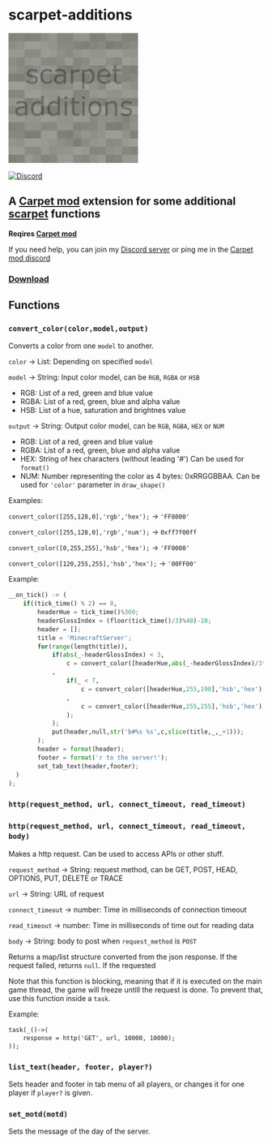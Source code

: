 # scarpet-additions

![scarpet-additions](https://raw.githubusercontent.com/replaceitem/scarpet-additions/master/src/main/resources/assets/scarpet-additions/icon.png)


[![Discord](https://img.shields.io/badge/Discord-7289DA?logo=discord&logoColor=white)](https://discord.gg/etTDQAVSgt)

## A [Carpet mod](https://github.com/gnembon/fabric-carpet) extension for some additional [scarpet](https://github.com/gnembon/fabric-carpet/wiki/Scarpet) functions

**Reqires [Carpet mod](https://github.com/gnembon/fabric-carpet/releases)**

If you need help, you can join my [Discord server](https://discord.gg/etTDQAVSgt) or ping me in the [Carpet mod discord](https://discord.gg/gn99m4QRY4)

### [Download](https://modrinth.com/mod/scarpet-additions/versions)

## Functions

### `convert_color(color,model,output)`

Converts a color from one `model` to another.

`color` -> List: Depending on specified `model`

`model` -> String: Input color model, can be `RGB`, `RGBA` or `HSB`

* RGB: List of a red, green and blue value
* RGBA: List of a red, green, blue and alpha value
* HSB: List of a hue, saturation and brightnes value

`output` -> String: Output color model, can be `RGB`, `RGBA`, `HEX` or `NUM`

* RGB: List of a red, green and blue value
* RGBA: List of a red, green, blue and alpha value
* HEX: String of hex characters (without leading '#') Can be used for `format()`
* NUM: Number representing the color as 4 bytes: 0xRRGGBBAA. Can be used for `'color'` parameter in `draw_shape()`

Examples:

`convert_color([255,128,0],'rgb','hex');` -> `'FF8000'`

`convert_color([255,128,0],'rgb','num');` -> `0xff7f00ff`

`convert_color([0,255,255],'hsb','hex');` -> `'FF0000'`

`convert_color([120,255,255],'hsb','hex');` -> `'00FF00'`

Example:

```py
__on_tick() -> (
    if((tick_time() % 2) == 0,
        headerHue = tick_time()%360;
        headerGlossIndex = (floor(tick_time()/3)%40)-10;
        header = [];
        title = 'MinecraftServer';
        for(range(length(title)),
            if(abs(_-headerGlossIndex) < 3,
                c = convert_color([headerHue,abs(_-headerGlossIndex)/3*255,255],'hsb','hex');
            ,
                if(_ < 7,
                    c = convert_color([headerHue,255,190],'hsb','hex');
                ,
                    c = convert_color([headerHue,255,255],'hsb','hex');
                );
            );
            put(header,null,str('b#%s %s',c,slice(title,_,_+1)));
        );
        header = format(header);
        footer = format('r to the server!');
        set_tab_text(header,footer);
  )
);
```

### `http(request_method, url, connect_timeout, read_timeout)`

### `http(request_method, url, connect_timeout, read_timeout, body)`

Makes a http request. Can be used to access APIs or other stuff.

`request_method` -> String: request method, can be GET, POST, HEAD, OPTIONS, PUT, DELETE or TRACE

`url` -> String: URL of request

`connect_timeout` -> number: Time in milliseconds of connection timeout

`read_timeout` -> number: Time in milliseconds of time out for reading data

`body` -> String: body to post when `request_method` is `POST`

Returns a map/list structure converted from the json response.
If the request failed, returns `null`.
If the requested

Note that this function is blocking,
meaning that if it is executed on the main game thread,
the game will freeze untill the request is done.
To prevent that, use this function inside a `task`.

Example:

```
task(_()->(
    response = http('GET', url, 10000, 10000);
));
```

### `list_text(header, footer, player?)`

Sets header and footer in tab menu of all players, or changes it for one player if `player?` is given.

### `set_motd(motd)`

Sets the message of the day of the server.
